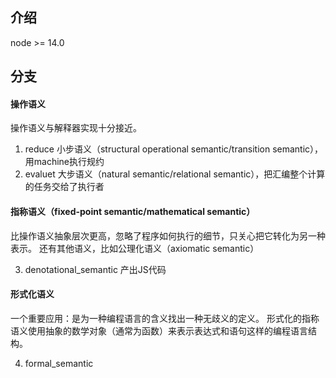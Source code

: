 ## 介绍
node >= 14.0

## 分支
#### 操作语义
操作语义与解释器实现十分接近。

1. reduce 小步语义（structural operational semantic/transition semantic），用machine执行规约
2. evaluet 大步语义（natural semantic/relational semantic），把汇编整个计算的任务交给了执行者

#### 指称语义（fixed-point semantic/mathematical semantic）
比操作语义抽象层次更高，忽略了程序如何执行的细节，只关心把它转化为另一种表示。
还有其他语义，比如公理化语义（axiomatic semantic）

3. denotational_semantic 产出JS代码

#### 形式化语义
一个重要应用：是为一种编程语言的含义找出一种无歧义的定义。
形式化的指称语义使用抽象的数学对象（通常为函数）来表示表达式和语句这样的编程语言结构。

4. formal_semantic 